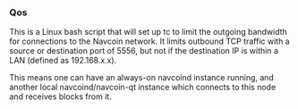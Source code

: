 ### Qos ###

This is a Linux bash script that will set up tc to limit the outgoing bandwidth for connections to the Navcoin network. It limits outbound TCP traffic with a source or destination port of 5556, but not if the destination IP is within a LAN (defined as 192.168.x.x).

This means one can have an always-on navcoind instance running, and another local navcoind/navcoin-qt instance which connects to this node and receives blocks from it.
